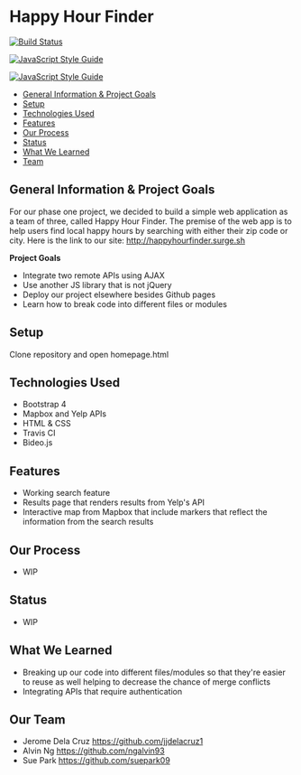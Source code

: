 # Happy Hour Finder
[![Build Status](https://travis-ci.org/jjdelacruz1/Phase1Project.svg?branch=master)](https://travis-ci.org/jjdelacruz1/Phase1Project)

[![JavaScript Style Guide](https://cdn.rawgit.com/standard/standard/master/badge.svg)](https://github.com/standard/standard)

[![JavaScript Style Guide](https://img.shields.io/badge/code_style-standard-brightgreen.svg)](https://standardjs.com)

- [General Information & Project Goals](https://github.com/jjdelacruz1/Phase1Project/blob/master/README.md#general-information--project-goals)
- [Setup](https://github.com/jjdelacruz1/Phase1Project/blob/master/README.md#setup)
- [Technologies Used](https://github.com/jjdelacruz1/Phase1Project/blob/master/README.md#technologies-used)
- [Features](https://github.com/jjdelacruz1/Phase1Project/blob/master/README.md#features)
- [Our Process](https://github.com/jjdelacruz1/Phase1Project/blob/master/README.md#our-process)
- [Status](https://github.com/jjdelacruz1/Phase1Project/blob/master/README.md#status)
- [What We Learned](https://github.com/jjdelacruz1/Phase1Project/blob/master/README.md#what-we-learned)
- [Team](https://github.com/jjdelacruz1/Phase1Project/blob/master/README.md#our-team)

## General Information & Project Goals

For our phase one project, we decided to build a simple web application as a team of three, called Happy Hour Finder. The premise of the web app is to help users find local happy hours by searching with either their zip code or city. Here is the link to our site: http://happyhourfinder.surge.sh

**Project Goals**
- Integrate two remote APIs using AJAX
- Use another JS library that is not jQuery
- Deploy our project elsewhere besides Github pages
- Learn how to break code into different files or modules

## Setup

Clone repository and open homepage.html

## Technologies Used

- Bootstrap 4
- Mapbox and Yelp APIs
- HTML & CSS
- Travis CI 
- Bideo.js

## Features

- Working search feature
- Results page that renders results from Yelp's API
- Interactive map from Mapbox that include markers that reflect the information from the search results

## Our Process

- WIP

## Status

- WIP

## What We Learned

- Breaking up our code into different files/modules so that they're easier to reuse as well helping to decrease the chance of merge conflicts
- Integrating APIs that require authentication

## Our Team

- Jerome Dela Cruz https://github.com/jjdelacruz1
- Alvin Ng https://github.com/ngalvin93
- Sue Park https://github.com/suepark09


